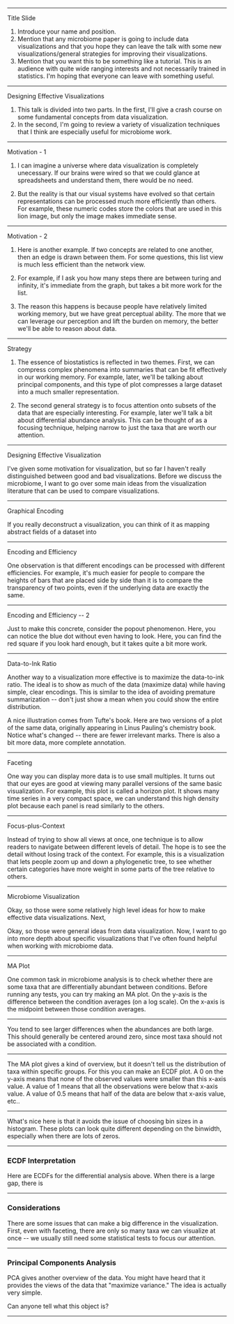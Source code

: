 
---

Title Slide

1. Introduce your name and position. 
1. Mention that any microbiome paper is going to include data visualizations and
that you hope they can leave the talk with some new visualizations/general
strategies for improving their visualizations.
1. Mention that you want this to be something like a tutorial. This is an
audience with quite wide ranging interests and not necessarily trained in
statistics. I'm hoping that everyone can leave with something useful.

---

Designing Effective Visualizations

1. This talk is divided into two parts. In the first, I'll give a crash course on some fundamental concepts from data visualization.
1. In the second, I'm going to review a variety of visualization techniques that
I think are especially useful for microbiome work.

---

Motivation - 1

1. I can imagine a universe where data visualization is completely unecessary. If our brains were wired so that we could glance at spreadsheets and understand them, there would be no need.

1. But the reality is that our visual systems have evolved so that certain
representations can be processed much more efficiently than others. For example,
these numeric codes store the colors that are used in this lion image, but only
the image makes immediate sense.

---

Motivation  - 2

1. Here is another example. If two concepts are related to
one another, then an edge is drawn between them. For some questions, this list view is much less efficient than the network view.

1. For example, if I ask you how many steps there are between turing and infinity, it's immediate from the graph, but takes a bit more work for the list.

1. The reason this happens is because people have relatively limited working
memory, but we have great perceptual ability. The more that we can leverage our
perception and lift the burden on memory, the better we'll be able to reason
about data.

---

Strategy

1. The essence of biostatistics is reflected in two themes. First, we can
compress complex phenomena into summaries that can be fit effectively in our
working memory. For example, later, we'll be talking about principal components,
and this type of plot compresses a large dataset into a much smaller representation.

1. The second general strategy is to focus attention onto subsets of the data
that are especially interesting. For example, later we'll talk a bit about
differential abundance analysis. This can be thought of as a focusing technique,
helping narrow to just the taxa that are worth our attention.

---

Designing Effective Visualization

I've given some motivation for visualization, but so far I haven't really
distinguished between good and bad visualizations. Before we discuss the
microbiome, I want to go over some main ideas from the visualization literature
that can be used to compare visualizations.

---

Graphical Encoding

If you really deconstruct a visualization, you can think of it as mapping abstract fields of a dataset into 

---

Encoding and Efficiency

One observation is that different encodings can be processed with different
efficiencies. For example, it's much easier for people to compare the heights of
bars that are placed side by side than it is to compare the transparency of two
points, even if the underlying data are exactly the same.

---

Encoding and Efficiency -- 2

Just to make this concrete, consider the popout phenomenon. Here, you can
notice the blue dot without even having to look. Here, you can find the red
square if you look hard enough, but it takes quite a bit more work.

---

Data-to-Ink Ratio

Another way to a visualization more effective is to maximize the data-to-ink
ratio. The ideal is to show as much of the data (maximize data) while having
simple, clear encodings. This is similar to the idea of avoiding premature
summarization -- don't just show a mean when you could show the entire
distribution.

A nice illustration comes from Tufte's book. Here are two versions of a plot of
the same data, originally appearing in Linus Pauling's chemistry book. Notice
what's changed -- there are fewer irrelevant marks. There is also a bit more
data, more complete annotation.

---

Faceting

One way you can display more data is to use small multiples. It turns out that
our eyes are good at viewing many parallel versions of the same basic
visualization. For example, this plot is called a horizon plot. It shows many
time series in a very compact space, we can understand this high density plot
because each panel is read similarly to the others.

---

Focus-plus-Context

Instead of trying to show all views at once, one technique is to allow readers
to navigate between different levels of detail. The hope is to see the detail
without losing track of the context. For example, this is a visualization that
lets people zoom up and down a phylogenetic tree, to see whether certain
categories have more weight in some parts of the tree relative to others.

---

Microbiome Visualization

Okay, so those were some relatively high level ideas for how to make effective data visualizations. Next, 

Okay, so those were general ideas from data visualization. Now, I want to go
into more depth about specific visualizations that I've often found helpful when
working with microbiome data.

---

MA Plot

One common task in microbiome analysis is to check whether there are some taxa
that are differentially abundant between conditions. Before running any tests,
you can try making an MA plot. On the y-axis is the difference between the
condition averages (on a log scale). On the x-axis is the midpoint between those
condition averages. 

---

You tend to see larger differences when the abundances are both large. This should generally be centered around zero, since most taxa should not be associated with a condition.

---

The MA plot gives a kind of overview, but it doesn't tell us the distribution of
taxa within specific groups. For this you can make an ECDF plot. A 0 on the
y-axis means that none of the observed values were smaller than this x-axis
value. A value of 1 means that all the observations were below that x-axis
value. A value of 0.5 means that half of the data are below that x-axis value,
etc..

---

What's nice here is that it avoids the issue of choosing bin sizes in a histogram. These plots can look quite different depending on the binwidth, especially when there are lots of zeros.

---

### ECDF Interpretation

Here are ECDFs for the differential analysis above. When there is a large gap, there is 

---

### Considerations

There are some issues that can make a big difference in the visualization.
First, even with faceting, there are only so many taxa we can visualize at once
-- we usually still need some statistical tests to focus our attention.

---

### Principal Components Analysis

PCA gives another overview of the data. You might have heard that it provides the views of the data that "maximize variance." The idea is actually very simple.

Can anyone tell what this object is?

---